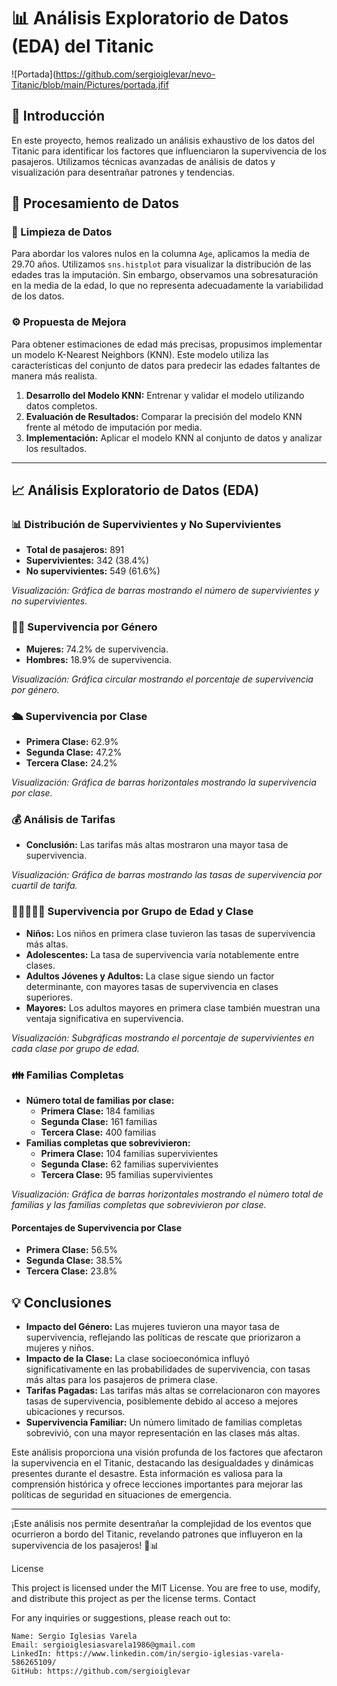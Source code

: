 # 📊 Análisis Exploratorio de Datos (EDA) del Titanic


![Portada](https://github.com/sergioiglevar/nevo-Titanic/blob/main/Pictures/portada.jfif

## 🚢 Introducción
En este proyecto, hemos realizado un análisis exhaustivo de los datos del Titanic para identificar los factores que influenciaron la supervivencia de los pasajeros. Utilizamos técnicas avanzadas de análisis de datos y visualización para desentrañar patrones y tendencias.

## 🔄 Procesamiento de Datos

### 🧹 Limpieza de Datos
Para abordar los valores nulos en la columna `Age`, aplicamos la media de 29.70 años. Utilizamos `sns.histplot` para visualizar la distribución de las edades tras la imputación. Sin embargo, observamos una sobresaturación en la media de la edad, lo que no representa adecuadamente la variabilidad de los datos.

### ⚙️ Propuesta de Mejora
Para obtener estimaciones de edad más precisas, propusimos implementar un modelo K-Nearest Neighbors (KNN). Este modelo utiliza las características del conjunto de datos para predecir las edades faltantes de manera más realista.

1. **Desarrollo del Modelo KNN:** Entrenar y validar el modelo utilizando datos completos.
2. **Evaluación de Resultados:** Comparar la precisión del modelo KNN frente al método de imputación por media.
3. **Implementación:** Aplicar el modelo KNN al conjunto de datos y analizar los resultados.

---

## 📈 Análisis Exploratorio de Datos (EDA)

### 📊 Distribución de Supervivientes y No Supervivientes
- **Total de pasajeros:** 891
- **Supervivientes:** 342 (38.4%)
- **No supervivientes:** 549 (61.6%)

*Visualización: Gráfica de barras mostrando el número de supervivientes y no supervivientes.*

### 👩‍🦰 Supervivencia por Género
- **Mujeres:** 74.2% de supervivencia.
- **Hombres:** 18.9% de supervivencia.

*Visualización: Gráfica circular mostrando el porcentaje de supervivencia por género.*

### 🛳️ Supervivencia por Clase
- **Primera Clase:** 62.9%
- **Segunda Clase:** 47.2%
- **Tercera Clase:** 24.2%

*Visualización: Gráfica de barras horizontales mostrando la supervivencia por clase.*

### 💰 Análisis de Tarifas
- **Conclusión:** Las tarifas más altas mostraron una mayor tasa de supervivencia.

*Visualización: Gráfica de barras mostrando las tasas de supervivencia por cuartil de tarifa.*

### 👶👦👩👨👴 Supervivencia por Grupo de Edad y Clase
- **Niños:** Los niños en primera clase tuvieron las tasas de supervivencia más altas.
- **Adolescentes:** La tasa de supervivencia varía notablemente entre clases.
- **Adultos Jóvenes y Adultos:** La clase sigue siendo un factor determinante, con mayores tasas de supervivencia en clases superiores.
- **Mayores:** Los adultos mayores en primera clase también muestran una ventaja significativa en supervivencia.

*Visualización: Subgráficas mostrando el porcentaje de supervivientes en cada clase por grupo de edad.*

### 👪 Familias Completas
- **Número total de familias por clase:**
  - **Primera Clase:** 184 familias
  - **Segunda Clase:** 161 familias
  - **Tercera Clase:** 400 familias
- **Familias completas que sobrevivieron:**
  - **Primera Clase:** 104 familias supervivientes
  - **Segunda Clase:** 62 familias supervivientes
  - **Tercera Clase:** 95 familias supervivientes

*Visualización: Gráfica de barras horizontales mostrando el número total de familias y las familias completas que sobrevivieron por clase.*

#### Porcentajes de Supervivencia por Clase
- **Primera Clase:** 56.5%
- **Segunda Clase:** 38.5%
- **Tercera Clase:** 23.8%

## 💡 Conclusiones
- **Impacto del Género:** Las mujeres tuvieron una mayor tasa de supervivencia, reflejando las políticas de rescate que priorizaron a mujeres y niños.
- **Impacto de la Clase:** La clase socioeconómica influyó significativamente en las probabilidades de supervivencia, con tasas más altas para los pasajeros de primera clase.
- **Tarifas Pagadas:** Las tarifas más altas se correlacionaron con mayores tasas de supervivencia, posiblemente debido al acceso a mejores ubicaciones y recursos.
- **Supervivencia Familiar:** Un número limitado de familias completas sobrevivió, con una mayor representación en las clases más altas.

Este análisis proporciona una visión profunda de los factores que afectaron la supervivencia en el Titanic, destacando las desigualdades y dinámicas presentes durante el desastre. Esta información es valiosa para la comprensión histórica y ofrece lecciones importantes para mejorar las políticas de seguridad en situaciones de emergencia.

---

¡Este análisis nos permite desentrañar la complejidad de los eventos que ocurrieron a bordo del Titanic, revelando patrones que influyeron en la supervivencia de los pasajeros! 🚢📊

License

This project is licensed under the MIT License. You are free to use, modify, and distribute this project as per the license terms.
Contact

For any inquiries or suggestions, please reach out to:

    Name: Sergio Iglesias Varela
    Email: sergioiglesiasvarela1986@gmail.com
    LinkedIn: https://www.linkedin.com/in/sergio-iglesias-varela-586265109/
    GitHub: https://github.com/sergioiglevar

